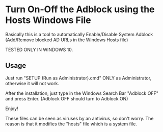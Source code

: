 # Turn On-Off the Adblock using the Hosts Windows File
Basically this is a tool to automatically Enable/Disable System Adblock (Add/Remove blocked AD URLs in the Windows Hosts file)

TESTED ONLY IN WINDOWS 10.

Usage
-----

   Just run "SETUP (Run as Administrator).cmd" ONLY as Administrator, otherwise it will not work.

After the installation, just type in the Windows Search Bar "Adblock OFF" and press Enter.
(Adblock OFF should turn to Adblock ON)

Enjoy!

These files can be seen as viruses by an antivirus, so don't worry. The reason is that it modifies the "hosts" file which is a system file.
